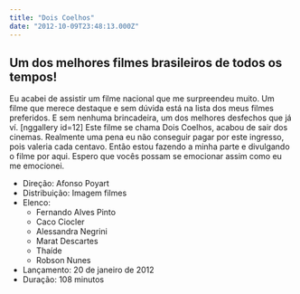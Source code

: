 ```yaml
---
title: "Dois Coelhos"
date: "2012-10-09T23:48:13.000Z"
---
```


## Um dos melhores filmes brasileiros de todos os tempos!

Eu acabei de assistir um filme nacional que me surpreendeu muito. Um filme que merece destaque e sem dúvida está na lista dos meus filmes preferidos. E sem nenhuma brincadeira, um dos melhores desfechos que já ví. \[nggallery id=12\] Este filme se chama Dois Coelhos, acabou de sair dos cinemas. Realmente uma pena eu não conseguir pagar por este ingresso, pois valeria cada centavo. Então estou fazendo a minha parte e divulgando o filme por aqui. Espero que vocês possam se emocionar assim como eu me emocionei.  
  

*   Direção: Afonso Poyart
*   Distribuição: Imagem filmes
*   Elenco:
    *   Fernando Alves Pinto
    *   Caco Ciocler
    *   Alessandra Negrini
    *   Marat Descartes
    *   Thaíde
    *   Robson Nunes
*   Lançamento: 20 de janeiro de 2012
*   Duração: 108 minutos